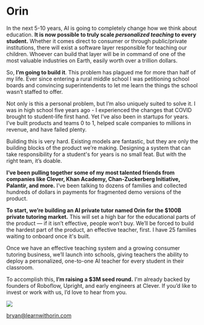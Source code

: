 # Orin

In the next 5-10 years, AI is going to completely change how we think about education. **It is now possible to truly scale _personalized_ _teaching_ to every student.** Whether it comes direct to consumer or through public/private institutions, there will exist a software layer responsible for teaching our children. Whoever can build that layer will be in command of one of the most valuable industries on Earth, easily worth over a trillion dollars.

So, **I’m going to build it**. This problem has plagued me for more than half of my life. Ever since entering a rural middle school I was petitioning school boards and convincing superintendents to let me learn the things the school wasn’t staffed to offer.

Not only is this a personal problem, but I’m also uniquely suited to solve it. I was in high school five years ago - I experienced the changes that COVID brought to student-life first hand. Yet I’ve also been in startups for years. I’ve built products and teams 0 to 1, helped scale companies to millions in revenue, and have failed plenty.

Building this is very hard. Existing models are fantastic, but they are only the building blocks of the product we’re making. Designing a system that can take responsibility for a student's for years is no small feat. But with the right team, it’s doable.

**I’ve been pulling together some of my most talented friends from companies like Clever, Khan Academy, Chan-Zuckerberg Initiative, Palantir, and more.** I’ve been talking to dozens of families and collected hundreds of dollars in payments for fragmented demo versions of the product.

**To start, we’re building an AI private tutor named Orin for the $100B private tutoring market.** This will set a high bar for the educational parts of the product — if it isn’t effective, people won’t buy. We’ll be forced to build the hardest part of the product, an effective teacher, first. I have 25 families waiting to onboard once it's built.

Once we have an effective teaching system and a growing consumer tutoring business, we’ll launch into schools, giving teachers the ability to deploy a personalized, one-to-one AI teacher for every student in their classroom.

To accomplish this, **I’m raising a $3M seed round.** I'm already backed by founders of Roboflow, Upright, and early engineers at Clever. If you’d like to invest or work with us, I’d love to hear from you.

<img src="/signature.png" style="max-width: 150px;" />

<a href="mailto:bryan@learnwithorin.com" style="text-decoration: none;">bryan@learnwithorin.com</a>
